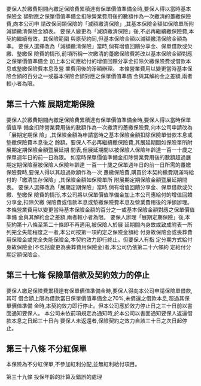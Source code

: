 要保人於繳費期間內繳足保險費累積達有保單價值準備金時,要保人得以當時基本保險金 額對應之保單價值準備金扣除營業費用後的數額作為一次繳清的躉繳保險費,向本公司申 請改保同類保險的「減額繳清保險」,其基本保險金額如保險單所附減額繳清保險金額表。 要保人變更為「減額繳清保險」後,不必再繼續繳保險費,本契約繼續有效。其保險範圍 與原契約同,但基本保險金額以減額繳清保險金額為準。 要保人選擇改為「減額繳清保險」當時,倘有增值回饋分享金、保單借款或欠繳、墊繳保 險費的情形,前項所稱一次繳清的躉繳保險費將改以基本保險金額對應之保單價值準備金 加上本公司應給付的增值回饋分享金扣除欠繳保險費或借款本息或墊繳保險費本息及營 業費用後的淨額辦理。 本條營業費用以變更當時基本保險金額的百分之一或基本保險金額對應之保單價值準備 金與其解約金之差額,兩者較小者為限。

## 第三十六條 展期定期保險

要保人於繳費期間內繳足保險費累積達有保單價值準備金時,要保人得以當時保單價值準 備金扣除營業費用後的數額作為一次繳清的躉繳保險費,向本公司申請改為「展期定期保 險」,其保險金額為申請當時之基本保險金額扣除保險單借款本息或墊繳保險費本息後之 餘額。要保人不必再繼續繳保險費,其展延期間如保險單所附展期定期保險金額暨展延期 間表,但展延期間以被保險人保險年齡達一百一十歲之保單週年日的前一日為限。 如當時保單價值準備金扣除營業費用後的數額超過展期定期保險至被保險人保險年齡達 一百一十歲之保單週年日的前一日所需的躉繳保險費時,要保人得以其超過款額作為一次 躉繳保險費,購買於本契約繳費期滿時給付的「繳清生存保險」,其保險金額如保險單所 附展期定期保險金額暨展延期間表。 要保人選擇改為「展期定期保險」當時,倘有增值回饋分享金、保單借款或欠繳、墊繳保 險費的情形,本公司將以保單價值準備金加上本公司應給付的增值回饋分享金,扣除欠繳 保險費或借款本息或墊繳保險費本息及營業費用後的淨額辦理。 本條營業費用以變更當時基本保險金額的百分之一或基本保險金額對應之保單價值準備 金與其解約金之差額,兩者較小者為限。 要保人辦理「展期定期保險」後,本契約第十八條至第二十條即不再適用,被保險人於展 延期間內身故或致成附表一所列完全失能程度之一者,本公司按第一項約定之保險金額給 付身故保險金或喪葬費用保險金或完全失能保險金,本契約效力即行終止。但要保人有指 定分期方式給付身故保險金(不包括變更為喪葬費用保險金)者,本公司仍依第二十六條約 定給付分期定額保險金。

## 第三十七條 保險單借款及契約效力的停止

要保人繳足保險費累積達有保單價值準備金時,要保人得向本公司申請保險單借款,其可 借金額上限為借款當日保單價值準備金之70%,未償還之借款本息,超過其保單價值準備 金時,本契約效力即行停止。但本公司應於效力停止日之三十日前以書面通知要保人。 本公司未依前項規定為通知時,於本公司以書面通知要保人返還借款本息之日起三十日內 要保人未返還者,保險契約之效力自該三十日之次日起停止。

## 第三十八條 不分紅保單

本保險為不分紅保單,不參加紅利分配,並無紅利給付項目。

第三十九條 投保年齡的計算及錯誤的處理